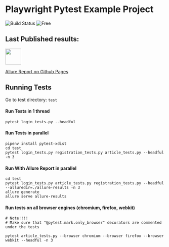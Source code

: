 # Playwright Pytest Example Project

![Build Status](https://github.com/savvagen/playwright-pytest-example/workflows/Playwright%20Pytest%20Example/badge.svg)
![Free](https://img.shields.io/badge/free-open--source-green.svg)

##  Last Published results:
<a href="https://savvagen.github.io/playwright-pytest-example"> 
    <img src="https://avatars3.githubusercontent.com/u/5879127?s=200&v=4" width="50" height="50">
    <p>Allure Report on Github Pages
</a>

## Running Tests

Go to test directory: `test`

#### Run Tests in 1 thread
``` 
pytest login_tests.py --headful
```

#### Run Tests in parallel
```
pipenv install pytest-xdist
cd test
pytest login_tests.py registration_tests.py article_tests.py --headful -n 3
```

#### Run With Allure Report in parallel
``` 
cd test
pytest login_tests.py article_tests.py registration_tests.py --headful --alluredir=./allure-results -n 3
allure generate
allure serve allure-results
```

#### Run tests on all browser engines (chromium, firefox, webkit)
```
# Note!!!!
# Make sure that "@pytest.mark.only_browser" decorators are commented under the tests

pytest article_tests.py --browser chromium --browser firefox --browser webkit --headful -n 3
```